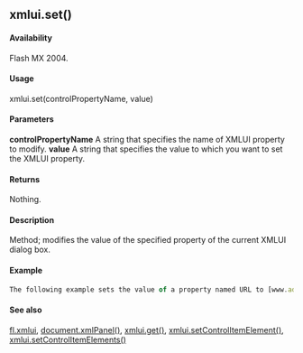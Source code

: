## xmlui.set()

#### Availability

Flash MX 2004.

#### Usage

xmlui.set(controlPropertyName, value)

#### Parameters

**controlPropertyName** A string that specifies the name of XMLUI property to modify.
**value** A string that specifies the value to which you want to set the XMLUI property.

#### Returns

Nothing.

#### Description

Method; modifies the value of the specified property of the current XMLUI dialog box.

#### Example

```javascript
The following example sets the value of a property named URL to [www.adobe.com:](http://www.adobe.com/) fl.xmlui.set("URL", ["www.adobe.com");](http://www.adobe.com/)

```
#### See also

[fl.xmlui](#_bookmark557), [document.xmlPanel()](#_bookmark342), [xmlui.get()](#_bookmark1155), [xmlui.setControlItemElement()](#xmlui.setControlItemElement()), [xmlui.setControlItemElements()](#_bookmark1161)

<span id="xmlui.setControlItemElement()" class="anchor"></span>
